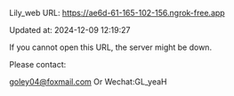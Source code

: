 Lily_web URL: https://ae6d-61-165-102-156.ngrok-free.app

Updated at: 2024-12-09 12:19:27

If you cannot open this URL, the server might be down.

Please contact: 

goley04@foxmail.com Or Wechat:GL_yeaH